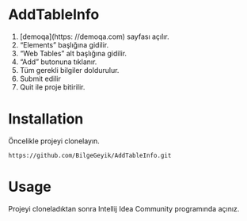 # AddTableInfo
1. [demoqa](https: //demoqa.com) sayfası açılır. 
2. “Elements” başlığına gidilir.
3. “Web Tables” alt başlığına gidilir.
4. “Add” butonuna tıklanır.
5. Tüm gerekli bilgiler doldurulur.
6. Submit edilir
7. Quit ile proje bitirilir.
   
# **Installation**
Öncelikle projeyi clonelayın.
```
https://github.com/BilgeGeyik/AddTableInfo.git
```
# **Usage**
Projeyi cloneladıktan sonra Intellij Idea Community programında açınız.



